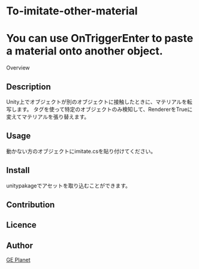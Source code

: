 # To-imitate-other-material
You can use OnTriggerEnter to paste a material onto another object.
====

Overview

## Description
Unity上でオブジェクトが別のオブジェクトに接触したときに、マテリアルを転写します。
タグを使って特定のオブジェクトのみ検知して、RendererをTrueに変えてマテリアルを張り替えます。

## Usage
動かない方のオブジェクトにimitate.csを貼り付けてください。

## Install
unitypakageでアセットを取り込むことができます。
## Contribution

## Licence

## Author

[GE Planet](https://ge-planet.com)
